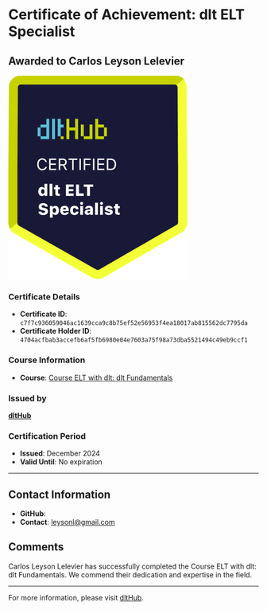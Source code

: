 
# Certificate of Achievement: dlt ELT Specialist

## Awarded to **Carlos Leyson Lelevier**

![Course Image](../badges/dlt_ELT_specialist.png)

### Certificate Details
- **Certificate ID**: `c7f7c936059046ac1639cca9c8b75ef52e56953f4ea18017ab815562dc7795da`
- **Certificate Holder ID**: `4704acfbab3accefb6af5fb6980e04e7603a75f98a73dba5521494c49eb9ccf1`

### Course Information
- **Course**: [Course ELT with dlt: dlt Fundamentals](https://github.com/dlt-hub/dlthub-education/tree/main/courses/dlt_fundamentals_dec_2024)

### Issued by
[**dltHub**](https://dlthub.com/) 

### Certification Period
- **Issued**: December 2024
- **Valid Until**: No expiration

---

## Contact Information
- **GitHub**: 
- **Contact**: leysonl@gmail.com

## Comments
Carlos Leyson Lelevier has successfully completed the Course ELT with dlt: dlt Fundamentals. We commend their dedication and expertise in the field.

---

For more information, please visit [dltHub](https://dlthub.com/).
    